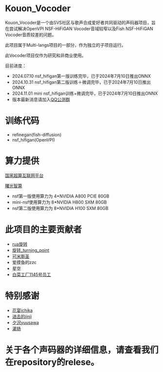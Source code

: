 # Kouon_Vocoder
Kouon_Vocoder是一个由SVS社区与歌声合成爱好者共同驱动的声码器项目，旨在尝试解决OpenVPI NSF-HiFiGAN Vocoder音域较窄以及Fish NSF-HiFiGAN Vocoder音质较差的问题。

此项目属于Multi-langs项目的一部分，作为独立的子项目运行。

此Vocoder项目仅作为研究和非商业使用。

目前进度：
- 2024.07.10 nsf_hifigan第一版训练完毕，已于2024年7月10日推出ONNX
- 2024.10.31 nsf_hifigan第二版训练＋微调完毕，已于2024年7月10日推出ONNX
- 2024.11.01 mini nsf_hifigan训练+微调完毕，已于2024年7月10日推出ONNX
- 版本最新消息请加入[QQ公测群](http://qm.qq.com/cgi-bin/qm/qr?_wv=1027&k=AgfyrH0ngohMBn9iRAp9E4jZPEhoQBn5&authKey=QvzDSQcjAOk5ekwV2QXri7ovKx6WCWo%2B%2FuBdtUts%2FX%2Bqyy4esBe3JaGe7Z%2FGV8ls&noverify=0&group_code=749073684)

# 训练代码

- refinegan(fish-diffusion)
- nsf_hifigan(OpenVPI)

# 算力提供

[国家超算互联网平台](https://www.scnet.cn/)

[曙光智算](https://ac.sugon.com/)

- nsf第一版使用算力为 4*NVIDIA A800 PCIE 80GB
- mini-nsf使用算力为 8*NVIDIA H800 SXM 80GB
- nsf第二版使用算力为 8*NVIDIA H100 SXM 80GB


# 此项目的主要贡献者

- [rua旋转](https://space.bilibili.com/434036807)
- [旋转_turning_point](https://space.bilibili.com/285801087/)
- [可米斯圣](https://space.bilibili.com/51208271/)
- 爱摸鱼的zzc
- 星空
- [白菜工厂1145号员工](https://space.bilibili.com/518098961/)

# 特别感谢
- [花宴ichika](https://space.bilibili.com/1274610906)
- [进击的jinji](https://space.bilibili.com/35467228988070516)
- [夕沢yuusawa](https://space.bilibili.com/50750599)
- [灌肠]()

# 关于各个声码器的详细信息，请查看我们在repository的relese。
